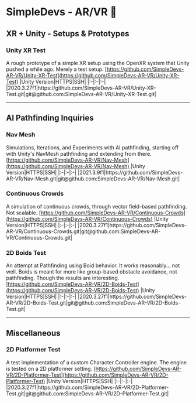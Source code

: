 # SimpleDevs - AR/VR 👋

<!--

**Here are some ideas to get you started:**

🙋‍♀️ A short introduction - what is your organization all about?
🌈 Contribution guidelines - how can the community get involved?
👩‍💻 Useful resources - where can the community find your docs? Is there anything else the community should know?
🍿 Fun facts - what does your team eat for breakfast?
🧙 Remember, you can do mighty things with the power of [Markdown](https://docs.github.com/github/writing-on-github/getting-started-with-writing-and-formatting-on-github/basic-writing-and-formatting-syntax)

To break up URLs so that they don't hyperlink inside of Github, use the Zero-Space Width character `&#xfeff;` or &#65279;
* For HTTPS URLs, add between `https` and `:`.
* For SSH URLs, add after `@`.
-->

## XR + Unity - Setups & Prototypes

### Unity XR Test
A rough prototype of a simple XR setup using the OpenXR system that Unity pushed a while ago. Merely a test setup.
[https://github.com/SimpleDevs-AR-VR/Unity-XR-Test](https://github.com/SimpleDevs-AR-VR/Unity-XR-Test)
|Unity Version|HTTPS|SSH|
|:-|:-|:-|
|2020.3.27f1|https&#xfeff;://github.com/SimpleDevs-AR-VR/Unity-XR-Test.git|git@&#xfeff;github.com:SimpleDevs-AR-VR/Unity-XR-Test.git|

---

## AI Pathfinding Inquiries

### Nav Mesh
Simulations, Iterations, and Experiments with AI pathfinding, starting off with Unity's NavMesh pathfinding and extending from there.
[https://github.com/SimpleDevs-AR-VR/Nav-Mesh](https://github.com/SimpleDevs-AR-VR/Nav-Mesh)
|Unity Version|HTTPS|SSH|
|:-|:-|:-|
|2021.3.9f1|https&#xfeff;://github.com/SimpleDevs-AR-VR/Nav-Mesh.git|git@&#xfeff;github.com:SimpleDevs-AR-VR/Nav-Mesh.git|

### Continuous Crowds
A simulation of continuous crowds, through vector field-based pathfinding. Not scalable.
[https://github.com/SimpleDevs-AR-VR/Continuous-Crowds](https://github.com/SimpleDevs-AR-VR/Continuous-Crowds)
|Unity Version|HTTPS|SSH|
|:-|:-|:-|
|2020.3.27f1|https&#xfeff;://github.com/SimpleDevs-AR-VR/Continuous-Crowds.git|git@&#xfeff;github.com:SimpleDevs-AR-VR/Continuous-Crowds.git|

### 2D Boids Test
An attempt at Pathfinding using Boid behavior. It works reasonably... not well. Boids is meant for more like group-based obstacle avoidance, not pathfinding. Though the results are interesting.
[https://github.com/SimpleDevs-AR-VR/2D-Boids-Test](https://github.com/SimpleDevs-AR-VR/2D-Boids-Test)
|Unity Version|HTTPS|SSH|
|:-|:-|:-|
|2020.3.27f1|https&#xfeff;://github.com/SimpleDevs-AR-VR/2D-Boids-Test.git|git@&#xfeff;github.com:SimpleDevs-AR-VR/2D-Boids-Test.git|

---

## Miscellaneous

### 2D Platformer Test
A test implementation of a custom Character Controller engine. The engine is tested on a 2D platformer setting.
[https://github.com/SimpleDevs-AR-VR/2D-Platformer-Test](https://github.com/SimpleDevs-AR-VR/2D-Platformer-Test)
|Unity Version|HTTPS|SSH|
|:-|:-|:-|
|2020.3.27f1|https&#xfeff;://github.com/SimpleDevs-AR-VR/2D-Platformer-Test.git|git@&#xfeff;github.com:SimpleDevs-AR-VR/2D-Platformer-Test.git|
